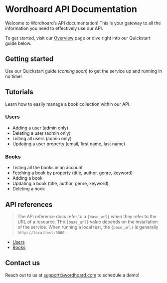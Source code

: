 
# Wordhoard API Documentation

Welcome to Wordhoard’s API documentation! This is your gateway to all the information you need to effectively use our API.

To get started, visit our [Overview](overview.md) page or dive right into our Quickstart guide below.

## Getting started

Use our Quickstart guide (*coming soon*) to get the service up and running in no time!

## Tutorials

Learn how to easily manage a book collection within our API.

### Users

* Adding a user (admin only)
* Deleting a user (admin only)
* Listing all users (admin only)
* Updating a user property (email, first name, last name)

### Books

* Listing all the books in an account
* Fetching a book by property (title, author, genre, keyword)
* Adding a book
* Updating a book (title, author, genre, keyword)
* Deleting a book

## API references

> The API reference docs refer to a `{base_url}` when they refer to the URL of a resource. The `{base_url}` value depends on the installation of the service. When running a local test, the `{base_url}` is generally `http://localhost:3000`.

* [Users](api-references/user-resource.md)
* [Books](api-references/book-resource.md)

## Contact us

Reach out to us at [support@wordhoard.com](mailto:support@wordhoard.com) to schedule a demo!
